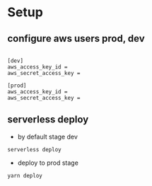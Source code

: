 # Setup

## configure aws users prod, dev

```

[dev]
aws_access_key_id =
aws_secret_access_key =

[prod]
aws_access_key_id =
aws_secret_access_key =
```

## serverless deploy

- by default stage dev

```
serverless deploy
```

- deploy to prod stage

```
yarn deploy
```
